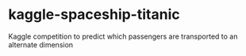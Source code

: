 # kaggle-spaceship-titanic
Kaggle competition to predict which passengers are transported to an alternate dimension
